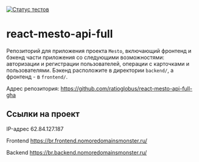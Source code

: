 [![Статус тестов](../../actions/workflows/tests.yml/badge.svg)](../../actions/workflows/tests.yml)

# react-mesto-api-full
Репозиторий для приложения проекта `Mesto`, включающий фронтенд и бэкенд части приложения со следующими возможностями: авторизации и регистрации пользователей, операции с карточками и пользователями. Бэкенд расположите в директории `backend/`, а фронтенд - в `frontend/`. 
  
Адрес репозитория: https://github.com/ratioglobus/react-mesto-api-full-gha

## Ссылки на проект

IP-адрес 62.84.127.187

Frontend https://br.frontend.nomoredomainsmonster.ru/

Backend https://br.backend.nomoredomainsmonster.ru/
